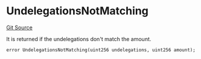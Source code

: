 # UndelegationsNotMatching
[Git Source](https://github.com-VargaElod23/Lara-staking/liquid-staking/blob/93907a3b8fb9a6839cf7eb3e681388f7e558b230/contracts/libs/SharedErrors.sol)

It is returned if the undelegations don't match the amount.


```solidity
error UndelegationsNotMatching(uint256 undelegations, uint256 amount);
```

